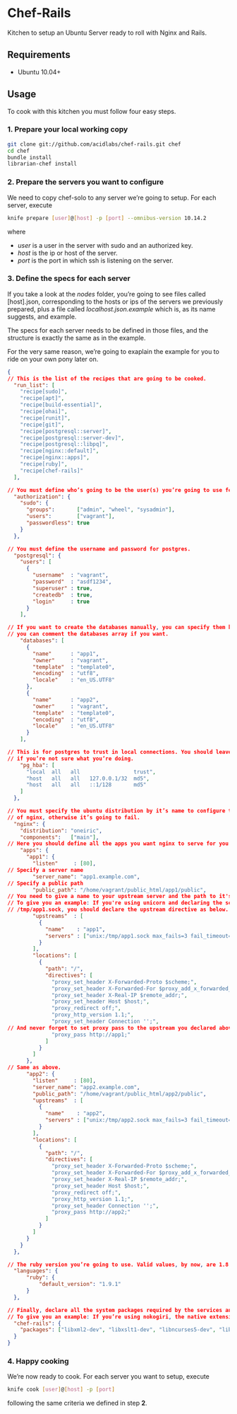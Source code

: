 # Chef-Rails

Kitchen to setup an Ubuntu Server ready to roll with Nginx and Rails.

## Requirements

* Ubuntu 10.04+

## Usage

To cook with this kitchen you must follow four easy steps.

### 1. Prepare your local working copy

```bash
git clone git://github.com/acidlabs/chef-rails.git chef
cd chef
bundle install
librarian-chef install
```

### 2. Prepare the servers you want to configure

We need to copy chef-solo to any server we’re going to setup. For each server, execute

```bash
knife prepare [user]@[host] -p [port] --omnibus-version 10.14.2
```

where

* *user* is a user in the server with sudo and an authorized key.
* *host* is the ip or host of the server.
* *port* is the port in which ssh is listening on the server.

### 3. Define the specs for each server

If you take a look at the *nodes* folder, you’re going to see files called [host].json, corresponding to the hosts or ips of the servers we previously prepared, plus a file called *localhost.json.example* which is, as its name suggests, and example.

The specs for each server needs to be defined in those files, and the structure is exactly the same as in the example.

For the very same reason, we’re going to exaplain the example for you to ride on your own pony later on.

```json
{
// This is the list of the recipes that are going to be cooked.
  "run_list": [
    "recipe[sudo]",
    "recipe[apt]",
    "recipe[build-essential]",
    "recipe[ohai]",
    "recipe[runit]",
    "recipe[git]",
    "recipe[postgresql::server]",
    "recipe[postgresql::server-dev]",
    "recipe[postgresql::libpq]",
    "recipe[nginx::default]",
    "recipe[nginx::apps]",
    "recipe[ruby]",
    "recipe[chef-rails]"
  ],

// You must define who’s going to be the user(s) you’re going to use for deploy.
  "authorization": {
    "sudo": {
      "groups":       ["admin", "wheel", "sysadmin"],
      "users":        ["vagrant"],
      "passwordless": true
    }
  },

// You must define the username and password for postgres.
  "postgresql": {
    "users": [
      {
        "username"  : "vagrant",
        "password"  : "asdf1234",
        "superuser" : true,
        "createdb"  : true,
        "login"     : true
      }
    ],

// If you want to create the databases manually, you can specify them here. otherwise,
// you can comment the databases array if you want.
    "databases": [
      {
        "name"      : "app1",
        "owner"     : "vagrant",
        "template"  : "template0",
        "encoding"  : "utf8",
        "locale"    : "en_US.UTF8"
      },
      {
        "name"      : "app2",
        "owner"     : "vagrant",
        "template"  : "template0",
        "encoding"  : "utf8",
        "locale"    : "en_US.UTF8"
      }
    ],

// This is for postgres to trust in local connections. You should leave this as is
// if you’re not sure what you’re doing.
    "pg_hba": [
      "local  all   all                 trust",
      "host   all   all   127.0.0.1/32  md5",
      "host   all   all   ::1/128       md5"
    ]
  },

// You must specify the ubuntu distribution by it’s name to configure the proper version
// of nginx, otherwise it’s going to fail.
  "nginx": {
    "distribution": "oneiric",
    "components":   ["main"],
// Here you should define all the apps you want nginx to serve for you in the server.
    "apps": {
      "app1": {
        "listen"     : [80],
// Specify a server name
        "server_name": "app1.example.com",
// Specify a public path
        "public_path": "/home/vagrant/public_html/app1/public",
// You need to give a name to your upstream server and the path to it's sock file(s).
// To give you an example: If you're using unicorn and declaring the sock file to be
// /tmp/app1.sock, you should declare the upstream directive as below.
        "upstreams"  : [
          {
            "name"    : "app1",
            "servers" : ["unix:/tmp/app1.sock max_fails=3 fail_timeout=1s"]
          }
        ],
        "locations": [
          {
            "path": "/",
            "directives": [
              "proxy_set_header X-Forwarded-Proto $scheme;",
              "proxy_set_header X-Forwarded-For $proxy_add_x_forwarded_for;",
              "proxy_set_header X-Real-IP $remote_addr;",
              "proxy_set_header Host $host;",
              "proxy_redirect off;",
              "proxy_http_version 1.1;",
              "proxy_set_header Connection '';",
// And never forget to set proxy pass to the upstream you declared above.
              "proxy_pass http://app1;"
            ]
          }
        ]
      },
// Same as above.
      "app2": {
        "listen"     : [80],
        "server_name": "app2.example.com",
        "public_path": "/home/vagrant/public_html/app2/public",
        "upstreams"  : [
          {
            "name"    : "app2",
            "servers" : ["unix:/tmp/app2.sock max_fails=3 fail_timeout=1s"]
          }
        ],
        "locations": [
          {
            "path": "/",
            "directives": [
              "proxy_set_header X-Forwarded-Proto $scheme;",
              "proxy_set_header X-Forwarded-For $proxy_add_x_forwarded_for;",
              "proxy_set_header X-Real-IP $remote_addr;",
              "proxy_set_header Host $host;",
              "proxy_redirect off;",
              "proxy_http_version 1.1;",
              "proxy_set_header Connection '';",
              "proxy_pass http://app2;"
            ]
          }
        ]
      }
    }
  },

// The ruby version you’re going to use. Valid values, by now, are 1.8, 1.9 and 1.9.1
  "languages": {
      "ruby": {
          "default_version": "1.9.1"
      }
  },

// Finally, declare all the system packages required by the services and gems you’re using in your apps.
// To give you an example: If you’re using nokogiri, the native extensions compilation will fail unless you have installed the development headers declared below.
  "chef-rails": {
    "packages": ["libxml2-dev", "libxslt1-dev", "libncurses5-dev", "libncurses5-dev"]
  }
}
```

### 4. Happy cooking

We’re now ready to cook. For each server you want to setup, execute

```bash
knife cook [user]@[host] -p [port]
```

following the same criteria we defined in step **2**.